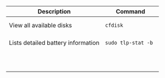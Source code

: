| Description              | Command     |
| ------------------------ | ------------| 
| View all available disks |<pre><code>cfdisk</code></pre> |
| Lists detailed battery information |<pre><code>sudo tlp-stat -b   </code></pre> |
|                          |             |
|                          |             |
|                          |             |
|                          |             |
|                          |             |
|                          |             |
|                          |             |
|                          |             |
|                          |             |